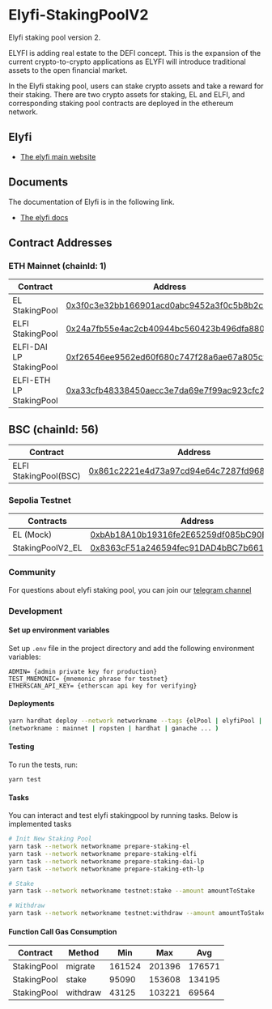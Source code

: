 # Elyfi-StakingPoolV2

Elyfi staking pool version 2.

ELYFI is adding real estate to the DEFI concept. This is the expansion of the current crypto-to-crypto applications as ELYFI will introduce traditional assets to the open financial market.

In the Elyfi staking pool, users can stake crypto assets and take a reward for their staking. There are two crypto assets for staking, EL and ELFI, and corresponding staking pool contracts are deployed in the ethereum network.

## Elyfi

- [The elyfi main website](https://defi.elysia.land/)

## Documents

The documentation of Elyfi is in the following link.

- [The elyfi docs](https://elyfi-docs.elysia.land/v/eng/)

## Contract Addresses
### ETH Mainnet (chainId: 1)
| Contract                | Address                                                                                                                         |
|-------------------------|---------------------------------------------------------------------------------------------------------------------------------|
| EL StakingPool          | [0x3f0c3e32bb166901acd0abc9452a3f0c5b8b2c9d](https://etherscan.io/address/0x3f0c3e32bb166901acd0abc9452a3f0c5b8b2c9d#contracts) |
| ELFI StakingPool        | [0x24a7fb55e4ac2cb40944bc560423b496dfa8803f](https://etherscan.io/address/0x24a7fb55e4ac2cb40944bc560423b496dfa8803f#contracts) |
| ELFI-DAI LP StakingPool | [0xf26546ee9562ed60f680c747f28a6ae67a805c90](https://etherscan.io/address/0xf26546ee9562ed60f680c747f28a6ae67a805c90#contracts) |
| ELFI-ETH LP StakingPool | [0xa33cfb48338450aecc3e7da69e7f99ac923cfc28](https://etherscan.io/address/0xa33cfb48338450aecc3e7da69e7f99ac923cfc28#contracts) |

## BSC (chainId: 56)
| Contract              | Address                                                                                                              |
|-----------------------|----------------------------------------------------------------------------------------------------------------------|
| ELFI StakingPool(BSC) | [0x861c2221e4d73a97cd94e64c7287fd968cba03e4](https://bscscan.com/address/0x861c2221e4d73a97cd94e64c7287fd968cba03e4) |

### Sepolia Testnet

| Contracts        | Address                                                                                                                       |
|------------------|-------------------------------------------------------------------------------------------------------------------------------|
| EL (Mock)        | [0xbAb18A10b19316fe2E65259df085bC90E9256C84](https://sepolia.etherscan.io/address/0xbAb18A10b19316fe2E65259df085bC90E9256C84) |
| StakingPoolV2_EL | [0x8363cF51a246594fec91DAD4bBC7b66136BBcc1f](https://sepolia.etherscan.io/address/0x8363cF51a246594fec91DAD4bBC7b66136BBcc1f) |


### Community

For questions about elyfi staking pool, you can join our [telegram channel](https://t.me/elysia_official)

### Development

#### Set up environment variables

Set up `.env` file in the project directory and add the following environment variables:

```
ADMIN= {admin private key for production}
TEST_MNEMONIC= {mnemonic phrase for testnet}
ETHERSCAN_API_KEY= {etherscan api key for verifying}
```

#### Deployments

```sh
yarn hardhat deploy --network networkname --tags {elPool | elyfiPool | daiLpPool | ethLpPool }
(networkname : mainnet | ropsten | hardhat | ganache ... )
```

#### Testing

To run the tests, run:

```
yarn test
```

#### Tasks

You can interact and test elyfi stakingpool by running tasks. Below is implemented tasks

```sh
# Init New Staking Pool
yarn task --network networkname prepare-staking-el
yarn task --network networkname prepare-staking-elfi
yarn task --network networkname prepare-staking-dai-lp
yarn task --network networkname prepare-staking-eth-lp

# Stake
yarn task --network networkname testnet:stake --amount amountToStake

# Withdraw
yarn task --network networkname testnet:withdraw --amount amountToStake

```

#### Function Call Gas Consumption

| Contract    | Method   | Min    | Max    | Avg    |
| ----------- | -------- | ------ | ------ | ------ |
| StakingPool | migrate  | 161524 | 201396 | 176571 |
| StakingPool | stake    | 95090  | 153608 | 134195 |
| StakingPool | withdraw | 43125  | 103221 | 69564  |
